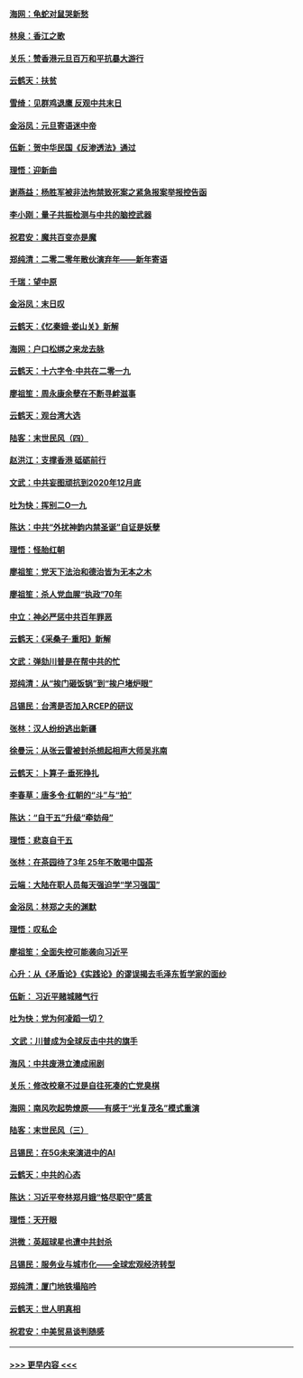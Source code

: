 #### [海网：龟蛇对鼠哭新愁](../pages/nsc993/n11764895.md?t=01031544) 
#### [林泉：香江之歌](../pages/nsc993/n11764415.md?t=01031544) 
#### [关乐：赞香港元旦百万和平抗暴大游行](../pages/nsc993/n11764382.md?t=01031544) 
#### [云鹤天：扶贫](../pages/nsc993/n11764245.md?t=01031544) 
#### [雪绮：见群鸡退鹰  反观中共末日](../pages/nsc993/n11762112.md?t=01031544) 
#### [金浴凤：元旦寄语迷中帝](../pages/nsc993/n11761788.md?t=01031544) 
#### [伍新：贺中华民国《反渗透法》通过](../pages/nsc993/n11761994.md?t=01031544) 
#### [理悟：迎新曲](../pages/nsc993/n11761152.md?t=01031544) 
#### [谢燕益：杨胜军被非法拘禁致死案之紧急报案举报控告函](../pages/nsc993/n11756134.md?t=01031544) 
#### [李小刚：量子共振检测与中共的脑控武器](../pages/nsc993/n11754518.md?t=01031544) 
#### [祝君安：魔共百变亦是魔](../pages/nsc993/n11754469.md?t=01031544) 
#### [郑纯清：二零二零年散伙演弃年——新年寄语](../pages/nsc993/n11754195.md?t=01031544) 
#### [千瑞：望中原](../pages/nsc993/n11754159.md?t=01031544) 
#### [金浴凤：末日叹](../pages/nsc993/n11752359.md?t=01031544) 
#### [云鹤天：《忆秦娥‧娄山关》新解](../pages/nsc993/n11752348.md?t=01031544) 
#### [海网：户口松绑之来龙去脉](../pages/nsc993/n11752328.md?t=01031544) 
#### [云鹤天：十六字令‧中共在二零一九](../pages/nsc993/n11752305.md?t=01031544) 
#### [廖祖笙：周永康余孽在不断寻衅滋事](../pages/nsc993/n11751013.md?t=01031544) 
#### [云鹤天：观台湾大选](../pages/nsc993/n11751007.md?t=01031544) 
#### [陆客：末世民风（四）](../pages/nsc993/n11749203.md?t=01031544) 
#### [赵洪江：支撑香港 砥砺前行](../pages/nsc993/n11748482.md?t=01031544) 
#### [文武：中共妄图顽抗到2020年12月底](../pages/nsc993/n11748446.md?t=01031544) 
#### [吐为快：挥别二O一九](../pages/nsc993/n11748411.md?t=01031544) 
#### [陈达：中共“外扰神韵内禁圣诞”自证是妖孽](../pages/nsc993/n11748226.md?t=01031544) 
#### [理悟：怪胎红朝](../pages/nsc993/n11748206.md?t=01031544) 
#### [廖祖笙：党天下法治和德治皆为无本之木](../pages/nsc993/n11748135.md?t=01031544) 
#### [廖祖笙：杀人党血腥“执政”70年](../pages/nsc993/n11745144.md?t=01031544) 
#### [中立：神必严惩中共百年罪恶](../pages/nsc993/n11744970.md?t=01031544) 
#### [云鹤天：《采桑子‧重阳》新解](../pages/nsc993/n11744948.md?t=01031544) 
#### [文武：弹劾川普是在帮中共的忙](../pages/nsc993/n11744758.md?t=01031544) 
#### [郑纯清：从“挨门砸饭锅”到“挨户堵炉眼”](../pages/nsc993/n11744745.md?t=01031544) 
#### [吕锡民：台湾是否加入RCEP的研议](../pages/nsc993/n11744701.md?t=01031544) 
#### [张林：汉人纷纷逃出新疆](../pages/nsc993/n11743530.md?t=01031544) 
#### [徐曼沅：从张云雷被封杀想起相声大师吴兆南](../pages/nsc993/n11741816.md?t=01031544) 
#### [云鹤天：卜算子‧垂死挣扎](../pages/nsc993/n11739956.md?t=01031544) 
#### [李春草：唐多令‧红朝的“斗”与“拍”](../pages/nsc993/n11739830.md?t=01031544) 
#### [陈达：“自干五”升级“牵妨母”](../pages/nsc993/n11739724.md?t=01031544) 
#### [理悟：悲哀自干五](../pages/nsc993/n11739547.md?t=01031544) 
#### [张林：在茶园待了3年 25年不敢喝中国茶](../pages/nsc993/n11739240.md?t=01031544) 
#### [云端：大陆在职人员每天强迫学“学习强国”](../pages/nsc993/n11738735.md?t=01031544) 
#### [金浴凤：林郑之夫的渊默](../pages/nsc993/n11737735.md?t=01031544) 
#### [理悟：叹私企](../pages/nsc993/n11737715.md?t=01031544) 
#### [廖祖笙：全面失控可能袭向习近平](../pages/nsc993/n11737704.md?t=01031544) 
#### [心升：从《矛盾论》《实践论》的谬误揭去毛泽东哲学家的面纱](../pages/nsc993/n11736962.md?t=01031544) 
#### [伍新： 习近平赌城赌气行](../pages/nsc993/n11736929.md?t=01031544) 
#### [吐为快：党为何凌蹈一切？](../pages/nsc993/n11736915.md?t=01031544) 
#### [ 文武：川普成为全球反击中共的旗手](../pages/nsc993/n11736882.md?t=01031544) 
#### [海风：中共废港立澳成闹剧](../pages/nsc993/n11735857.md?t=01031544) 
#### [关乐：修改校章不过是自往死凑的亡党臭棋](../pages/nsc993/n11735097.md?t=01031544) 
#### [海网：南风吹起势燎原——有感于“光复茂名”模式重演](../pages/nsc993/n11732308.md?t=01031544) 
#### [陆客：末世民风（三）](../pages/nsc993/n11732211.md?t=01031544) 
#### [吕锡民：在5G未来演进中的AI](../pages/nsc993/n11730010.md?t=01031544) 
#### [云鹤天：中共的心态](../pages/nsc993/n11729906.md?t=01031544) 
#### [陈达：习近平夸林郑月娥“恪尽职守”感言](../pages/nsc993/n11729881.md?t=01031544) 
#### [理悟：天开眼](../pages/nsc993/n11729699.md?t=01031544) 
#### [洪微：英超球星也遭中共封杀](../pages/nsc993/n11727243.md?t=01031544) 
#### [吕锡民：服务业与城市化——全球宏观经济转型](../pages/nsc993/n11725845.md?t=01031544) 
#### [郑纯清：厦门地铁塌陷吟](../pages/nsc993/n11725813.md?t=01031544) 
#### [云鹤天：世人明真相](../pages/nsc993/n11725621.md?t=01031544) 
#### [祝君安：中美贸易谈判随感](../pages/nsc993/n11725609.md?t=01031544) 

----
#### [ >>> 更早内容 <<< ](../indexes/nsc993-earlier.md)
